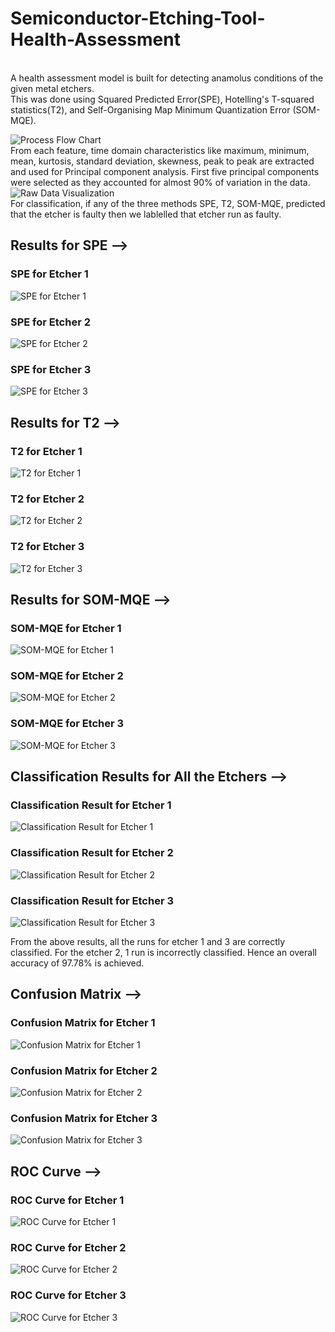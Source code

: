 # Semiconductor-Etching-Tool-Health-Assessment
<br />
A health assessment model is built for detecting anamolus conditions of the given metal etchers. 
<br />
This was done using Squared Predicted Error(SPE), Hotelling's T-squared statistics(T2), and Self-Organising Map Minimum Quantization Error (SOM-MQE).<br />

![Process Flow Chart](/Process_flow_chart.PNG)
<br />
From each feature, time domain characteristics like maximum, minimum, mean, kurtosis, standard deviation, skewness, peak to peak are extracted and used for Principal component analysis. First five principal components were selected as they accounted for almost 90% of variation in the data.
<br />
![Raw Data Visualization](/raw_data_visualization.PNG)
<br />
For classification, if any of the three methods SPE, T2, SOM-MQE, predicted that the etcher is faulty then we lablelled that etcher run as faulty.<br />

## **Results for SPE -->**<br />

### SPE for Etcher 1<br />
![SPE for Etcher 1](/SPE_Reuslts_Experiment_1.PNG)
<br />

### SPE for Etcher 2<br />
![SPE for Etcher 2](/SPE_Results_Experiment_2.PNG)
<br />

### SPE for Etcher 3<br />
![SPE for Etcher 3](/SPE_Results_Experiment_3.PNG)
<br />

## **Results for T2 -->**<br />

### T2 for Etcher 1<br />
![T2 for Etcher 1](/T2_Results_Experiment_1.PNG)
<br />

### T2 for Etcher 2<br />
![T2 for Etcher 2](/T2_Results_Experiment_2.PNG)
<br />

### T2 for Etcher 3<br />
![T2 for Etcher 3](/T2_Results_Experiment_3.PNG)
<br />

## **Results for SOM-MQE -->**<br />

### SOM-MQE for Etcher 1<br />
![SOM-MQE for Etcher 1](/SOM_Results_Experiment_1.PNG)
<br />

### SOM-MQE for Etcher 2<br />
![SOM-MQE for Etcher 2](/SOM_Results_Experiment_2.PNG)
<br />

### SOM-MQE for Etcher 3<br />
![SOM-MQE for Etcher 3](/SOM_Results_Experiment_3.PNG)
<br />

## **Classification Results for All the Etchers -->**<br />

### Classification Result for Etcher 1<br />
![Classification Result for Etcher 1](/Results_Etcher_1.PNG)
<br />

### Classification Result for Etcher 2<br />
![Classification Result for Etcher 2](/Results_Etcher_2.PNG)
<br />

### Classification Result for Etcher 3<br />
![Classification Result for Etcher 3](/Results_Etcher_3.PNG)
<br />

From the above results, all the runs for etcher 1 and 3 are correctly classified. For the etcher 2, 1 run is incorrectly classified. Hence an overall accuracy of 97.78% is achieved.<br />

## **Confusion Matrix -->**<br />

### Confusion Matrix for Etcher 1<br />
![Confusion Matrix for Etcher 1](/Confusion_Matrix_for_Etcher_1.PNG)
<br />

### Confusion Matrix for Etcher 2<br />
![Confusion Matrix for Etcher 2](/Confusion_Matrix_for_Etcher_2.PNG)
<br />

### Confusion Matrix for Etcher 3<br />
![Confusion Matrix for Etcher 3](/Confusion_Matrix_for_Etcher_3.PNG)
<br />

## **ROC Curve -->**<br />

### ROC Curve for Etcher 1<br />
![ROC Curve for Etcher 1](/ROC_Curve_for_Etcher_1.PNG)
<br />

### ROC Curve for Etcher 2<br />
![ROC Curve for Etcher 2](/ROC_Curve_for_Etcher_2.PNG)
<br />

### ROC Curve for Etcher 3<br />
![ROC Curve for Etcher 3](/ROC_Curve_for_Etcher_3.PNG)
<br />


